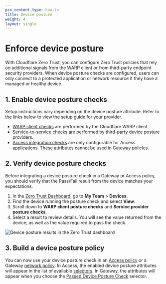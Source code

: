 ```yaml
---
pcx_content_type: how-to
title: Device posture
weight: 4
layout: single
---
```


# Enforce device posture

With Cloudflare Zero Trust, you can configure Zero Trust policies that rely on additional signals from the WARP client or from third-party endpoint security providers. When device posture checks are configured, users can only connect to a protected application or network resource if they have a managed or healthy device.

## 1. Enable device posture checks

Setup instructions vary depending on the device posture attribute. Refer to the links below to view the setup guide for your provider.

* [WARP client checks](/cloudflare-one/identity/devices/warp-client-checks/) are performed by the Cloudflare WARP client.
* [Service-to-service checks](/cloudflare-one/identity/devices/service-providers/) are performed by third-party device posture providers.
* [Access integration checks](/cloudflare-one/identity/devices/access-integrations/) are only configurable for Access applications. These attributes cannot be used in Gateway policies.

## 2. Verify device posture checks

Before integrating a device posture check in a Gateway or Access policy, you should verify that the Pass/Fail result from the device matches your expectations.

1. In the [Zero Trust Dashboard](https://dash.teams.cloudflare.com/), go to **My Team** > **Devices**.
2. Find the device running the posture check and select **View**.
3. Scroll down to **WARP client posture checks** and **Service provider posture checks**.
4. Select a result to review details. You will see the value returned from the device, as well as the value required to pass the check.

![Device posture results in the Zero Trust dashboard](/cloudflare-one/static/documentation/identity/devices/device-posture-dash-result.png)

## 3. Build a device posture policy

You can now use your device posture check in an [Access policy](/cloudflare-one/policies/access/) or a Gateway [network policy](/cloudflare-one/policies/filtering/network-policies/common-policies/#enforce-device-posture). In Access, the enabled device posture attributes will appear in the list of available [selectors](/cloudflare-one/policies/access/#selectors). In Gateway, the attributes will appear when you choose the [Passed Device Posture Check](/cloudflare-one/policies/filtering/network-policies/#device-posture) selector.
